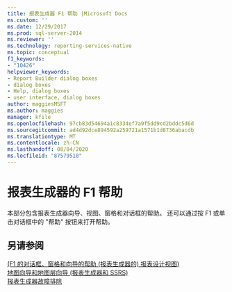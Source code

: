 ```yaml
---
title: 报表生成器 F1 帮助 |Microsoft Docs
ms.custom: ''
ms.date: 12/29/2017
ms.prod: sql-server-2014
ms.reviewer: ''
ms.technology: reporting-services-native
ms.topic: conceptual
f1_keywords:
- "10426"
helpviewer_keywords:
- Report Builder dialog boxes
- dialog boxes
- Help, dialog boxes
- user interface, dialog boxes
author: maggiesMSFT
ms.author: maggies
manager: kfile
ms.openlocfilehash: 97cb83d54694a1c8334ef7a9f5dd9cd2bddc5d6d
ms.sourcegitcommit: ad4d92dce894592a259721a1571b1d8736abacdb
ms.translationtype: MT
ms.contentlocale: zh-CN
ms.lasthandoff: 08/04/2020
ms.locfileid: "87579510"
---
```

# <a name="report-builder-f1-help"></a>报表生成器的 F1 帮助
  本部分包含报表生成器向导、视图、窗格和对话框的帮助。 还可以通过按 F1 或单击对话框中的 "帮助" 按钮来打开帮助。  
  
## <a name="see-also"></a>另请参阅  
 [ (F1 的对话框、窗格和向导的帮助 &#40;报表生成器的) ](../report-builder-help-for-dialog-boxes-panes-and-wizards.md) [报表设计视图&#41;](report-design-view-report-builder.md)   
 [地图向导和地图层向导 &#40;报表生成器和 SSRS&#41;](../report-design/map-wizard-and-map-layer-wizard-report-builder-and-ssrs.md)   
 [报表生成器故障排除](../troubleshoot-report-builder.md)  
  
  

